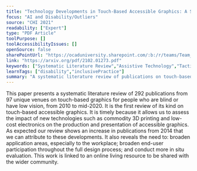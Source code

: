 ```yaml
---
title: "Technology Developments in Touch-Based Accessible Graphics: A Systematic Review of Research 2010-2020"
focus: "AI and Disability/Outliers"
source: "CHI 2021"
readability: ["Expert"]
type: "PDF Article"
toolPurpose: []
toolAccessibilityIssues: []
openSource: false
sharePointUrl: "https://ocaduniversity.sharepoint.com/:b:/r/teams/Team_WeCount/Shared%20Documents/Resources%20and%20Tools/Literature%20(curated)/Technology%20Developments%20in%20Touch-Based%20Accessible%20Graphics.pdf?csf=1&web=1&e=l6bebe"
link: "https://arxiv.org/pdf/2102.01273.pdf"
keywords: ["Systematic Literature Review","Assistive Technology","Tactile Graphics","Blind","Low Vision"]
learnTags: ["disability","inclusivePractice"]
summary: "A systematic literature review of publications on touch-based graphics for people who are blind or have low vision. "
---
```

This paper presents a systematic literature review of 292 publications from 97 unique venues on touch-based graphics for people who are blind or have low vision, from 2010 to mid-2020. It is the first review of its kind on touch-based accessible  graphics. It is timely because it allows us to assess the impact of new technologies such as commodity 3D printing and low-cost electronics on the production and presentation of accessible graphics. As expected our review shows an increase in publications from 2014 that we can attribute to these developments. It also reveals the need to: broaden application areas, especially to the workplace; broaden end-user participation throughout the full design process; and conduct more in situ evaluation. This work is linked to an online living resource to be shared with the wider community.
